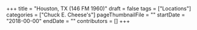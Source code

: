 +++
title = "Houston, TX (146 FM 1960)"
draft = false
tags = ["Locations"]
categories = ["Chuck E. Cheese's"]
pageThumbnailFile = ""
startDate = "2018-00-00"
endDate = ""
contributors = []
+++
